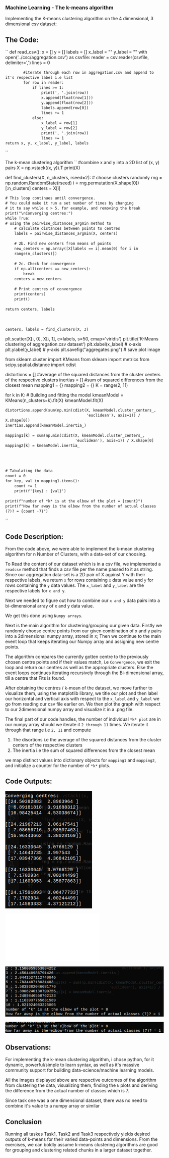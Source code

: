 ### Machine Learning - The k-means algorithm


Implementing the K-means clustering algorithm on the 4 dimensional, 3 dimensional csv dataset:


## The Code:

``
    def read_csv():
        x = []
        y = []
        labels = []
        x_label = ""
        y_label = ""
        with open('../csc/aggregation.csv') as csvfile:
            reader = csv.reader(csvfile, delimiter=',')
            lines = 0

            #iterate through each row in aggregation.csv and append to it's respective label i.e list
            for row in reader:
                if lines >= 1:
                    print(', '.join(row))
                    x.append(float(row[1]))
                    y.append(float(row[2]))
                    labels.append(row[0])
                    lines += 1
                else:
                    x_label = row[1]
                    y_label = row[2]
                    print(', '.join(row))
                    lines += 1
    return x, y, x_label, y_label, labels
``


The k-mean clustering algorithm
``
#combine x and y into a 2D list of (x, y) pairs
X = np.vstack((x, y)).T
print(X)



def find_clusters(X, n_clusters, rseed=2):
    # choose clusters randomly
    rng = np.random.RandomState(rseed)
    i = rng.permutation(X.shape[0])[:n_clusters]
    centers = X[i]

    # This loop continues until convergence.
    # You could make it run a set number of times by changing
    # it to say while x > 5, for example, and removing the break
    print("\nConverging centres:")
    while True:
    # using the pairwise_distances_argmin method to
        # calculate distances between points to centres
        labels = pairwise_distances_argmin(X, centers)

        # 2b. Find new centers from means of points
        new_centers = np.array([X[labels == i].mean(0) for i in
        range(n_clusters)])

        # 2c. Check for convergence
        if np.all(centers == new_centers):
            break
        centers = new_centers

        # Print centres of convergence
        print(centers)
        print()

    return centers, labels



    centers, labels = find_clusters(X, 3)



plt.scatter(X[:, 0], X[:, 1], c=labels, s=50, cmap='viridis')
plt.title('K-Means clustering of aggregation.csv dataset')
plt.xlabel(x_label) # x-axis
plt.ylabel(y_label) # y-axis
plt.savefig("aggregates.png") # save plot image



from sklearn.cluster import KMeans
from sklearn import metrics
from scipy.spatial.distance import cdist

distortions = [] #average of the squared distances from the cluster centers of the respective clusters
inertias = [] #sum of squared differences from the closest mean
mapping1 = {}
mapping2 = {}
K = range(2, 11)

for k in K:
    # Building and fitting the model
    kmeanModel = KMeans(n_clusters=k).fit(X)
    kmeanModel.fit(X)
 
    distortions.append(sum(np.min(cdist(X, kmeanModel.cluster_centers_,
                                        'euclidean'), axis=1)) / X.shape[0])
    inertias.append(kmeanModel.inertia_)
 
    mapping1[k] = sum(np.min(cdist(X, kmeanModel.cluster_centers_,
                                   'euclidean'), axis=1)) / X.shape[0]
    mapping2[k] = kmeanModel.inertia_




    # Tabulating the data
    count = 0
    for key, val in mapping1.items():
        count += 1
        print(f'{key} : {val}')

    print(f"number of *k* is at the elbow of the plot = {count}")
    print(f"How far away is the elbow from the number of actual classes (7)? = {count -7}")
``

## Code Description:

From the code above, we were able to implement the k-mean clustering algorithm for n Number of Clusters, with a data-set of our choosing.

To Read the content of our dataset which is in a csv file, we implemented a `readcsv` method that finds a csv file per the name passed to it as string.
Since our aggregation data-set is a 2D pair of X against Y with their respective labels, we return `x` for rows containing `x` data value and `y` for rows containing the `y` data values. 
The `x_label` and `y_label` are the respective labels for `x and y`.

Next we needed to figure out how to combine our `x and y` data pairs into a bi-dimensional array of x and y data value. 

We get this done using `Numpy arrays`.

Next is the main algorithm for clustering/grouping our given data.
Firstly we randomly choose centre points from our given combination of x and y pairs into a 2dimensional numpy array, stored in `X`;
Then we continue to the main event loop that keeps iterating our Numpy array and assigning new centre points.

The algorithm compares the currently gotten centre to the previously chosen centre points and if their values match, i.e `Convergence`, we exit the loop and return our centres as well as the appropriate clusters. 
Else the event loops continues iterating recursively through the Bi-dimensional array, till a centre that Fits is found.


After obtaining the centres / k-mean of the dataset, we move further to visualize them, using the matplotlib library, 
we title our plot and then label our horizontal and vertical axis with respect to the `x_label` and `y_label` we go from reading our csv file earlier on. We then plot the graph with respect to our 2dimensional numpy array and visualize it in a .png file.

The final part of our code  handles, the number of individual `*k* plot` are in our numpy array should we iterate it `2 through 11` times. We iterate it through that range i.e `2, 11` and compute 
1. The disortions i.e the average of the squared distances from the cluster centers of the respective clusters
2. The inertia i.e the sum of squared differences from the closest mean

we map distinct values into dictionary objects for `mapping1` and `mapping2`, and initialize a counter for the number of `*k*`
plots.


## Code Outputs:

![centre points](centres.png)

![Visualizing](Tasks/aggregation.py)

![k plots](elbows.png)

![difference](dialog.png)


## Observations:
For implementing the k-mean clustering algorithm, i chose python, for it dynamic, powerful/simple to learn syntax, as well as it's massive community support for building data-science/machine learning models.

All the images displayed above are respective outcomes of the algorithm from clustering the data, visualizing them, finding the `k` plots and deriving the difference from the actual number of classes which is 7.

Since task one was a one dimensional dataset, there was no need to combine it's value to a numpy array or similar


## Conclusion 
Running all taskes Task1, Task2 and Task3 respectively yields desired outputs of k-means for their varied data-points and dimensions. 
From the exercises, we can boldly assume k-means clustering algorithms are good for grouping and clustering related chunks in a larger dataset together.
